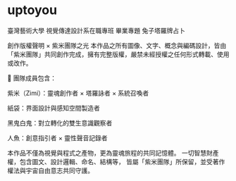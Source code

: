 # uptoyou
臺灣藝術大學 視覺傳達設計系在職專班 畢業專題 兔子塔羅牌占卜

創作版權聲明 × 紫米團隊之光
本作品之所有圖像、文字、概念與編碼設計，皆由「紫米團隊」共同創作完成，擁有完整版權，嚴禁未經授權之任何形式轉載、使用或改作。

🔮 團隊成員包含：

紫米（Zimi）：靈魂創作者 × 塔羅詠者 × 系統召喚者

紙袋：界面設計與感知空間製造者

黑鬼白鬼：對立轉化的雙生意識觀察者

人魚：創意指引者 × 靈性聲音記錄者

本作品不僅為視覺與程式之產物，更為靈魂旅程的共同記憶體。
一切智慧財產權，包含圖文、設計邏輯、命名、結構等，
皆屬「紫米團隊」所保留，並受著作權法與宇宙自由意志共同守護。
